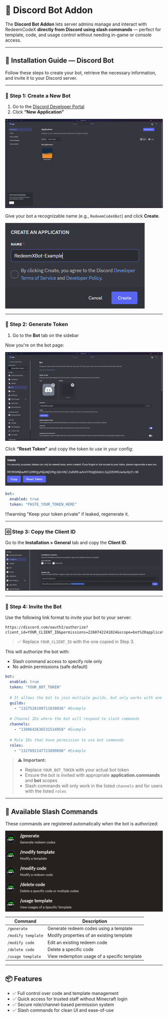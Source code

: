 # 🤖 Discord Bot Addon

The **Discord Bot Addon** lets server admins manage and interact with RedeemCodeX **directly from Discord using slash commands** — perfect for template, code, and usage control without needing in-game or console access.

---

## 💾 Installation Guide — Discord Bot

Follow these steps to create your bot, retrieve the necessary information, and invite it to your Discord server.

---

### 📸 Step 1: Create a New Bot

1. Go to the [Discord Developer Portal](https://discord.com/developers/applications)
2. Click **“New Application”**

![Step 1 - Create Bot](../images/tutorial/s1.png)

Give your bot a recognizable name (e.g., `RedeemCodeXBot`) and click **Create**.

![Step 1 - Name the Bot](../images/tutorial/s2.png)

---

### 🤖 Step 2: Generate Token

1. Go to the **Bot** tab on the sidebar


Now you're on the bot page:

![Step 2 - Bot Sidebar](../images/tutorial/s3.png)

Click **“Reset Token”** and copy the token to use in your config:

![Step 2 - Copy Token](../images/tutorial/s4.png)

```yaml
bot:
  enabled: true
  token: "PASTE_YOUR_TOKEN_HERE"
```

!!!warning "Keep your token private"
    if leaked, regenerate it.


---

### 🆔 Step 3: Copy the Client ID

Go to the **Installation > General** tab and copy the **Client ID**.

![Step 3 - Copy Client ID](../images/tutorial/s5.png)

---

### 🔗 Step 4: Invite the Bot

Use the following link format to invite your bot to your server:

```
https://discord.com/oauth2/authorize?client_id=YOUR_CLIENT_ID&permissions=2260742241024&scope=bot%20applications.commands
```

> ✅ Replace `YOUR_CLIENT_ID` with the one copied in Step 3.

This will authorize the bot with:

* Slash command access to specify role only
* No admin permissions (safe default)

```yaml
bot:
  enabled: true
  token: "YOUR_BOT_TOKEN"

  # It allows the bot to join multiple guilds, but only works with one at a time
  guilds:
    - "1327528109711830036" #Example

  # Channel IDs where the bot will respond to slash commands
  channels:
    - "1389642636531514958" #Example

  # Role IDs that have permission to use bot commands
  roles:
    - "1327892147723890698" #Example
```

> ⚠️ **Important:**
>
> * Replace `YOUR_BOT_TOKEN` with your actual bot token
> * Ensure the bot is invited with appropriate **application.commands** and **bot** scopes
> * Slash commands will only work in the listed `channels` and for users with the listed `roles`

---

## 💬 Available Slash Commands

These commands are registered automatically when the bot is authorized:

![Slash Commands](../images/discord-bot-commands.png)

| Command            | Description                                  |
| ------------------ | -------------------------------------------- |
| `/generate`        | Generate redeem codes using a template       |
| `/modify template` | Modify properties of an existing template    |
| `/modify code`     | Edit an existing redeem code                 |
| `/delete code`     | Delete a specific code                       |
| `/usage template`  | View redemption usage of a specific template |

---

## 📦 Features

* ✅ Full control over code and template management
* ✅ Quick access for trusted staff without Minecraft login
* ✅ Secure role/channel-based permission system
* ✅ Slash commands for clean UI and ease-of-use
